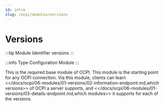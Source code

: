 ```yaml
---
id: intro
slug: /ocpi/modules/versions
---
```

# Versions

:::tip Module Identifier
versions
:::

:::info Type
Configuration Module
:::

This is the required base module of OCPI. This module is the starting point for any OCPI connection. Via this module,
clients can learn \<\</docs/ocpi/06-modules/01-versions/02-information-endpoint.md,which versions\>\> of OCPI a server
supports, and \<\</docs/ocpi/06-modules/01-versions/03-details-endpoint.md,which modules\>\> it supports for each of the
versions.
